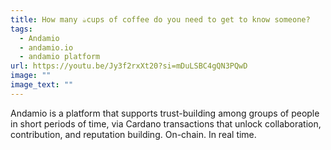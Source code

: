 ```yaml
---
title: How many ☕️cups of coffee do you need to get to know someone?
tags:
  - Andamio
  - andamio.io
  - andamio platform
url: https://youtu.be/Jy3f2rxXt20?si=mDuLSBC4gQN3PQwD
image: ""
image_text: ""
---
```


Andamio is a platform that supports trust-building among groups of people in short periods of time, via Cardano transactions that unlock collaboration, contribution, and reputation building. On-chain. In real time.
